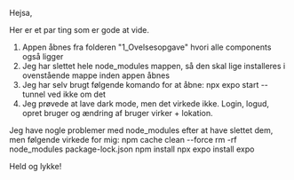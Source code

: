 Hejsa,

Her er et par ting som er gode at vide. 

1. Appen åbnes fra folderen "1_Ovelsesopgave" hvori alle components også ligger
2. Jeg har slettet hele node_modules mappen, så den skal lige installeres i ovenstående mappe inden appen åbnes
3. Jeg har selv brugt følgende komando for at åbne: npx expo start --tunnel  ved ikke om det 
4. Jeg prøvede at lave dark mode, men det virkede ikke. Login, logud, opret bruger og ændring af bruger virker + lokation.

Jeg have nogle problemer med node_modules efter at have slettet dem, men følgende virkede for mig: 
    npm cache clean --force
    rm -rf node_modules package-lock.json
    npm install
    npx expo install expo
 
Held og lykke!
